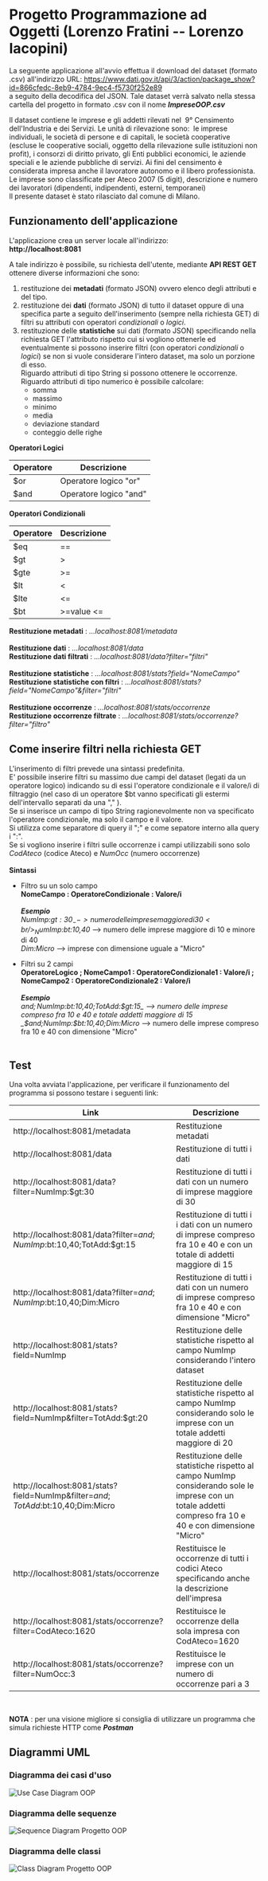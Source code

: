 # Progetto Programmazione ad Oggetti (Lorenzo Fratini -- Lorenzo Iacopini)

La seguente applicazione all'avvio effettua il download del dataset (formato .csv) all'indirizzo URL:
https://www.dati.gov.it/api/3/action/package_show?id=866cfedc-8eb9-4784-9ec4-f5730f252e89 <br> a seguito della decodifica del JSON.
Tale dataset verrà salvato nella stessa cartella del progetto in formato .csv con il nome **_ImpreseOOP.csv_**

Il dataset contiene le imprese e gli addetti rilevati nel  9° Censimento dell'Industria e dei Servizi. 
Le unità di rilevazione sono:  le imprese individuali, le società di persone e di capitali, le società cooperative (escluse le cooperative sociali, oggetto della rilevazione sulle istituzioni non profit), i consorzi di diritto privato, gli Enti pubblici economici, le aziende speciali e le aziende pubbliche di servizi. 
Ai fini del censimento è considerata impresa anche il lavoratore autonomo e il libero professionista. 
Le imprese sono classificate per Ateco 2007 (5 digit), descrizione e numero dei lavoratori (dipendenti, indipendenti, esterni, temporanei) 
<br/>Il presente dataset è stato rilasciato dal comune di Milano.

## Funzionamento dell'applicazione

L'applicazione crea un server locale all'indirizzo: <br/>
**http://localhost:8081** <br>

A tale indirizzo è possibile, su richiesta dell'utente, mediante **API REST GET** ottenere diverse informazioni che sono:
1. restituzione dei **metadati** (formato JSON) ovvero elenco degli attributi e del tipo.
2. restituzione dei **dati** (formato JSON) di tutto il dataset oppure di una specifica parte a seguito dell'inserimento (sempre nella richiesta
GET) di filtri su attributi con operatori *condizionali* o *logici*.
3. restituzione delle **statistiche** sui dati (formato JSON) specificando nella richiesta GET l'attributo rispetto cui si vogliono ottenerle
ed eventualmente si possono inserire filtri (con operatori *condizionali* o *logici*) se non si vuole considerare l'intero dataset, 
ma solo un porzione di esso. <br/>
Riguardo attributi di tipo String si possono ottenere le occorrenze. <br/>
Riguardo attributi di tipo numerico è possibile calcolare:
    * somma
    * massimo
    * minimo
    * media
    * deviazione standard
    * conteggio delle righe <br/>
    
 
**Operatori Logici**

| Operatore | Descrizione |
| --- | --- |
| $or | Operatore logico "or" |
| $and | Operatore logico "and" |

**Operatori Condizionali**

| Operatore | Descrizione |
| --- | --- |
| $eq | == |
| $gt | > |
| $gte | >= |
| $lt | < |
| $lte | <= |
| $bt | >=value <= |

**Restituzione metadati** : _...localhost:8081/metadata_ <br><br>
**Restituzione dati** : _...localhost:8081/data_ <br>
**Restituzione dati filtrati** : _...localhost:8081/data?filter="filtri"_ <br><br>
**Restituzione statistiche** : _...localhost:8081/stats?field="NomeCampo"_ <br>
**Restituzione statistiche con filtri** : _...localhost:8081/stats?field="NomeCampo"&filter="filtri"_ <br><br>
**Restituzione occorrenze** : _...localhost:8081/stats/occorrenze_ <br>
**Restituzione occorrenze filtrate** : _...localhost:8081/stats/occorrenze?filter="filtro"_ <br>


## Come inserire filtri nella richiesta GET

L'inserimento di filtri prevede una sintassi predefinita.<br/>
E' possibile inserire filtri su massimo due campi del dataset (legati da un operatore logico) indicando su di essi l'operatore condizionale e 
il valore/i di filtraggio (nel caso di un operatore $bt vanno specificati gli estermi dell'intervallo separati da una "," ). <br/>
Se si inserisce un campo di tipo String ragionevolmente non va specificato l'operatore condizionale, ma solo il campo e il valore. <br>
Si utilizza come separatore di query il ";" e come sepatore interno alla query i ":". <br>
Se si vogliono inserire i filtri sulle occorrenze i campi utilizzabili sono solo _CodAteco_ (codice Ateco) e _NumOcc_ (numero occorrenze)
<br><br>**Sintassi**

- Filtro su un solo campo <br> 
__NomeCampo : OperatoreCondizionale : Valore/i__ <br/><br/>
**_Esempio_** <br/>  _NumImp:$gt:30_    --> numero delle imprese maggiore di 30 <br/>
_NumImp:$bt:10,40_     --> numero delle imprese maggiore di 10 e minore di 40 <br/>
_Dim:Micro_ --> imprese con dimensione uguale a "Micro"

- Filtri su 2 campi <br>
__OperatoreLogico ; NomeCampo1 : OperatoreCondizionale1 : Valore/i ; NomeCampo2 : OperatoreCondizionale2 : Valore/i__ <br><br>
**_Esempio_** <br>
_$and;NumImp:$bt:10,40;TotAdd:$gt:15_    --> numero delle imprese compreso fra 10 e 40 e totale addetti maggiore di 15
_$and;NumImp:$bt:10,40;Dim:Micro_  --> numero delle imprese compreso fra 10 e 40 con dimensione "Micro"
<br><br>
## Test 
Una volta avviata l'applicazione, per verificare il funzionamento del programma si possono testare i seguenti link:

| **Link** | **Descrizione** |
| --- | --- |
| http://localhost:8081/metadata | Restituzione metadati |
| http://localhost:8081/data | Restituzione di tutti i dati |
| http://localhost:8081/data?filter=NumImp:$gt:30 | Restituzione di tutti i dati con un numero di imprese maggiore di 30 |
| http://localhost:8081/data?filter=$and;NumImp:$bt:10,40;TotAdd:$gt:15 | Restituzione di tutti i i dati con un numero di imprese compreso fra 10 e 40 e con un totale di addetti maggiore di 15 |
| http://localhost:8081/data?filter=$and;NumImp:$bt:10,40;Dim:Micro | Restituzione di tutti i dati con un numero di imprese compreso fra 10 e 40 e con dimensione "Micro" |
| http://localhost:8081/stats?field=NumImp | Restituzione delle statistiche rispetto al campo NumImp considerando l'intero dataset |
| http://localhost:8081/stats?field=NumImp&filter=TotAdd:$gt:20 | Restituzione delle statistiche rispetto al campo NumImp considerando solo le imprese con un totale addetti maggiore di 20 |
| http://localhost:8081/stats?field=NumImp&filter=$and;TotAdd:$bt:10,40;Dim:Micro | Restituzione delle statistiche rispetto al campo NumImp considerando sole le imprese con un totale addetti compreso fra 10 e 40 e con dimensione "Micro" |
| http://localhost:8081/stats/occorrenze | Restituisce le occorrenze di tutti i codici Ateco specificando anche la descrizione dell'impresa |
| http://localhost:8081/stats/occorrenze?filter=CodAteco:1620 | Restituisce le occorrenze della sola impresa con CodAteco=1620 |
| http://localhost:8081/stats/occorrenze?filter=NumOcc:3 | Restituisce le imprese con un numero di occorrenze pari a 3 |
<br>


 **NOTA** : per una visione migliore si consiglia di utilizzare un programma che simula richieste HTTP come **_Postman_**
 
 ## Diagrammi UML
 
 ### Diagramma dei casi d'uso
 ![Use Case Diagram OOP](https://user-images.githubusercontent.com/48387913/59841654-11b3a580-9355-11e9-8c45-95b239c30343.jpg)
 
 ### Diagramma delle sequenze
 ![Sequence Diagram Progetto OOP](https://user-images.githubusercontent.com/48387913/59842147-352b2000-9356-11e9-8c95-15b61cece4a2.jpg)

### Diagramma delle classi
![Class Diagram Progetto OOP](https://user-images.githubusercontent.com/48387913/59842309-96eb8a00-9356-11e9-9693-4ecf338f75ee.jpg)


